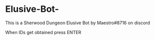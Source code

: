 # Elusive-Bot-

This is a Sherwood Dungeon Elusive Bot by Maestro#8716 on discord

When IDs get obtained press ENTER
